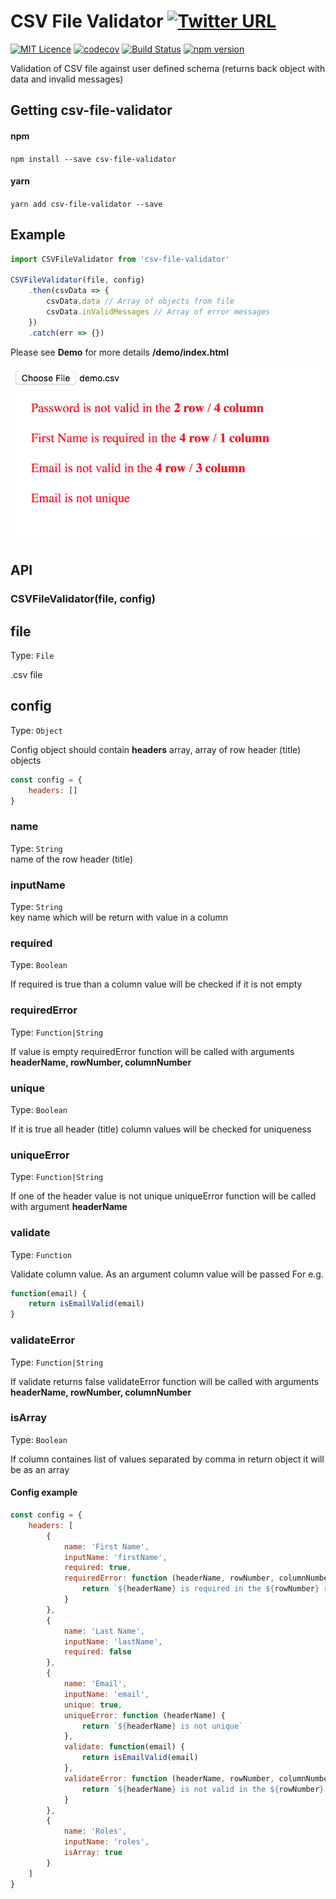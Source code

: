 # CSV File Validator [![Twitter URL](https://img.shields.io/twitter/url/http/shields.io.svg?style=social)](https://twitter.com/intent/tweet?hashtags=javascript&original_referer=https%3A%2F%2Fpublish.twitter.com%2F&ref_src=twsrc%5Etfw&text=Validation%20of%20CSV%20file%20against%20user%20defined%20schema%20(returns%20back%20object%20with%20data%20and%20invalid%20messages)&tw_p=tweetbutton&url=https%3A%2F%2Fwww.npmjs.com%2Fpackage%2Fcsv-file-validator&via=shystrukk) #
[![MIT Licence](https://badges.frapsoft.com/os/mit/mit.svg?v=103)](https://opensource.org/licenses/mit-license.php) 
[![codecov](https://codecov.io/gh/shystruk/csv-file-validator/branch/master/graph/badge.svg)](https://codecov.io/gh/shystruk/csv-file-validator)
[![Build Status](https://travis-ci.org/shystruk/csv-file-validator.svg?branch=master)](https://travis-ci.org/shystruk/csv-file-validator)
[![npm version](https://badge.fury.io/js/csv-file-validator.svg)](https://badge.fury.io/js/csv-file-validator)

Validation of CSV file against user defined schema (returns back object with data and invalid messages)

## Getting csv-file-validator ##

#### npm
`npm install --save csv-file-validator`

#### yarn
`yarn add csv-file-validator --save` 

## Example ##
```javascript
import CSVFileValidator from 'csv-file-validator'

CSVFileValidator(file, config)
    .then(csvData => {
        csvData.data // Array of objects from file
        csvData.inValidMessages // Array of error messages
    })
    .catch(err => {})
```

Please see **Demo** for more details **/demo/index.html**

![](demo/demo.png)

## API ##
### CSVFileValidator(file, config) ###

## file ##
Type: `File` <br>

.csv file

## config ##
Type: `Object` <br>

Config object should contain **headers** array, array of row header (title) objects
```javascript
const config = {
    headers: []
}
```

### name
Type: `String` <br>
name of the row header (title)

### inputName
Type: `String` <br>
key name which will be return with value in a column

### required
Type: `Boolean` <br>

If required is true than a column value will be checked if it is not empty

### requiredError
Type: `Function|String` <br>

If value is empty requiredError function will be called with arguments 
**headerName, rowNumber, columnNumber**

### unique
Type: `Boolean` <br>

If it is true all header (title) column values will be checked for uniqueness

### uniqueError
Type: `Function|String` <br>

If one of the header value is not unique uniqueError function will be called with argument **headerName**

### validate
Type: `Function` <br>

Validate column value. As an argument column value will be passed
For e.g. 
```javascript
function(email) {
    return isEmailValid(email)
} 
```

### validateError
Type: `Function|String` <br>

If validate returns false validateError function will be called with arguments **headerName, rowNumber, columnNumber**

### isArray
Type: `Boolean` <br>

If column containes list of values separated by comma in return object it will be as an array

#### Config example ####
```javascript
const config = {
    headers: [
        { 
            name: 'First Name',
            inputName: 'firstName',
            required: true,
            requiredError: function (headerName, rowNumber, columnNumber) {
                return `${headerName} is required in the ${rowNumber} row / ${columnNumber} column`
            }
        },
        { 
            name: 'Last Name', 
            inputName: 'lastName', 
            required: false
        },
        { 
            name: 'Email', 
            inputName: 'email', 
            unique: true, 
            uniqueError: function (headerName) {
                return `${headerName} is not unique`
            }, 
            validate: function(email) {
                return isEmailValid(email)
            }, 
            validateError: function (headerName, rowNumber, columnNumber) {
                return `${headerName} is not valid in the ${rowNumber} row / ${columnNumber} column`
            }
        },
        { 
            name: 'Roles',
            inputName: 'roles',
            isArray: true
        }
    ]
}
```
